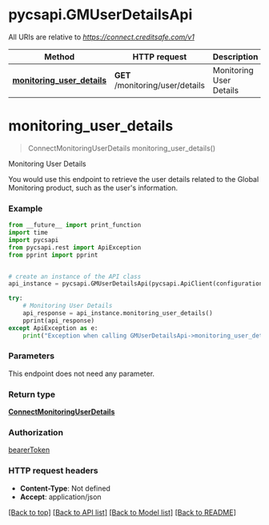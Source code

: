 # pycsapi.GMUserDetailsApi

All URIs are relative to *https://connect.creditsafe.com/v1*

Method | HTTP request | Description
------------- | ------------- | -------------
[**monitoring_user_details**](GMUserDetailsApi.md#monitoring_user_details) | **GET** /monitoring/user/details | Monitoring User Details

# **monitoring_user_details**
> ConnectMonitoringUserDetails monitoring_user_details()

Monitoring User Details

You would use this endpoint to retrieve the user details related to the Global Monitoring product, such as the user's information.

### Example
```python
from __future__ import print_function
import time
import pycsapi
from pycsapi.rest import ApiException
from pprint import pprint


# create an instance of the API class
api_instance = pycsapi.GMUserDetailsApi(pycsapi.ApiClient(configuration))

try:
    # Monitoring User Details
    api_response = api_instance.monitoring_user_details()
    pprint(api_response)
except ApiException as e:
    print("Exception when calling GMUserDetailsApi->monitoring_user_details: %s\n" % e)
```

### Parameters
This endpoint does not need any parameter.

### Return type

[**ConnectMonitoringUserDetails**](ConnectMonitoringUserDetails.md)

### Authorization

[bearerToken](../README.md#bearerToken)

### HTTP request headers

 - **Content-Type**: Not defined
 - **Accept**: application/json

[[Back to top]](#) [[Back to API list]](../README.md#documentation-for-api-endpoints) [[Back to Model list]](../README.md#documentation-for-models) [[Back to README]](../README.md)

